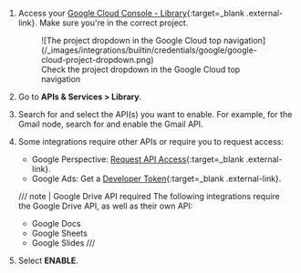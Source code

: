 1. Access your [Google Cloud Console - Library](https://console.cloud.google.com/apis/library){:target=_blank .external-link}. Make sure you're in the correct project.
	<figure markdown="span">
	![The project dropdown in the Google Cloud top navigation](/_images/integrations/builtin/credentials/google/google-cloud-project-dropdown.png)
	<figcaption>Check the project dropdown in the Google Cloud top navigation</figcaption>
	</figure>
1. Go to **APIs & Services > Library**.
1. Search for and select the API(s) you want to enable. For example, for the Gmail node, search for and enable the Gmail API.
1. Some integrations require other APIs or require you to request access:
	* Google Perspective: [Request API Access](https://developers.perspectiveapi.com/s/docs-get-started){:target=_blank .external-link}.
	* Google Ads: Get a [Developer Token](https://developers.google.com/google-ads/api/docs/first-call/dev-token){:target=_blank .external-link}.

    /// note | Google Drive API required
	The following integrations require the Google Drive API, as well as their own API:
	
	* Google Docs
	* Google Sheets
	* Google Slides 
	///

1. Select **ENABLE**.
